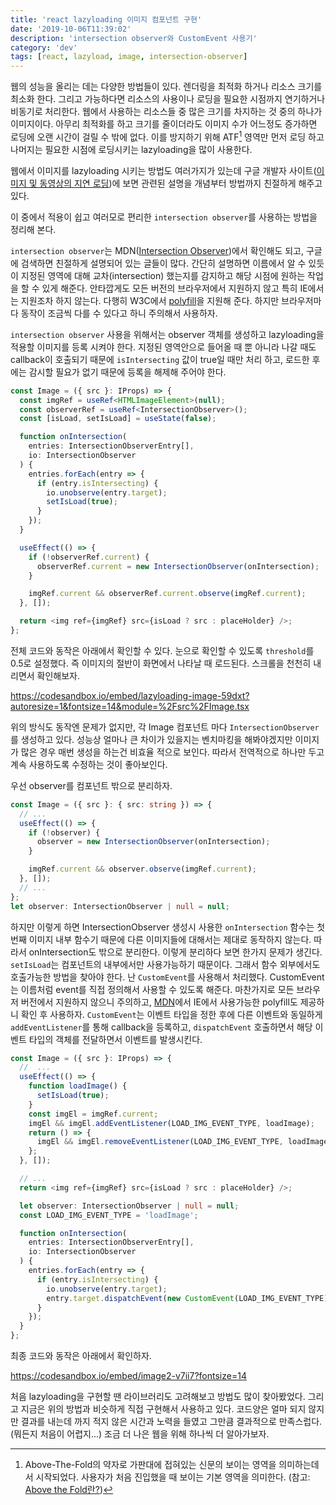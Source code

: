 ```yaml
---
title: 'react lazyloading 이미지 컴포넌트 구현'
date: '2019-10-06T11:39:02'
description: 'intersection observer와 CustomEvent 사용기'
category: 'dev'
tags: [react, lazyload, image, intersection-observer]
---
```


웹의 성능을 올리는 데는 다양한 방법들이 있다. 렌더링을 최적화 하거나 리소스 크기를 최소화 한다. 그리고 가능하다면 리소스의 사용이나 로딩을 필요한 시점까지 연기하거나 비동기로 처리한다. 웹에서 사용하는 리소스들 중 많은 크기를 차지하는 것 중의 하나가 이미지이다. 아무리 최적화를 하고 크기를 줄이더라도 이미지 수가 어느정도 증가하면 로딩에 오랜 시간이 걸릴 수 밖에 없다. 이를 방지하기 위해 ATF[^1] 영역만 먼저 로딩 하고 나머지는 필요한 시점에 로딩시키는 lazyloading을 많이 사용한다.

웹에서 이미지를 lazyloading 시키는 방법도 여러가지가 있는데 구글 개발자 사이트([이미지 및 동영상의 지연 로딩](https://developers.google.com/web/fundamentals/performance/lazy-loading-guidance/images-and-video/?hl=ko))에 보면 관련된 설명을 개념부터 방법까지 친절하게 해주고 있다.

이 중에서 적용이 쉽고 여러모로 편리한 `intersection observer`를 사용하는 방법을 정리해 본다.

`intersection observer`는 MDN([Intersection Observer](https://developer.mozilla.org/en-US/docs/Web/API/Intersection_Observer_API))에서 확인해도 되고, 구글에 검색하면 친절하게 설명되어 있는 글들이 많다. 간단히 설명하면 이름에서 알 수 있듯이 지정된 영역에 대해 교차(intersection) 했는지를 감지하고 해당 시점에 원하는 작업을 할 수 있게 해준다. 안타깝게도 모든 버전의 브라우저에서 지원하지 않고 특히 IE에서는 지원조차 하지 않는다. 다행히 W3C에서 [polyfill](https://github.com/w3c/IntersectionObserver/tree/master/polyfill)을 지원해 준다. 하지만 브라우저마다 동작이 조금씩 다를 수 있다고 하니 주의해서 사용하자.

`intersection observer` 사용을 위해서는 observer 객체를 생성하고 lazyloading을 적용할 이미지를 등록 시켜야 한다. 지정된 영역안으로 들어올 때 뿐 아니라 나갈 때도 callback이 호출되기 때문에 `isIntersecting` 값이 true일 때만 처리 하고, 로드한 후에는 감시할 필요가 없기 때문에 등록을 해제해 주어야 한다.

```ts
const Image = ({ src }: IProps) => {
  const imgRef = useRef<HTMLImageElement>(null);
  const observerRef = useRef<IntersectionObserver>();
  const [isLoad, setIsLoad] = useState(false);

  function onIntersection(
    entries: IntersectionObserverEntry[],
    io: IntersectionObserver
  ) {
    entries.forEach(entry => {
      if (entry.isIntersecting) {
        io.unobserve(entry.target);
        setIsLoad(true);
      }
    });
  }

  useEffect(() => {
    if (!observerRef.current) {
      observerRef.current = new IntersectionObserver(onIntersection);
    }

    imgRef.current && observerRef.current.observe(imgRef.current);
  }, []);

  return <img ref={imgRef} src={isLoad ? src : placeHolder} />;
};
```

전체 코드와 동작은 아래에서 확인할 수 있다. 눈으로 확인할 수 있도록 `threshold`를 0.5로 설정했다. 즉 이미지의 절반이 화면에서 나타날 때 로드된다. 스크롤을 천천히 내리면서 확인해보자.

https://codesandbox.io/embed/lazyloading-image-59dxt?autoresize=1&fontsize=14&module=%2Fsrc%2FImage.tsx

위의 방식도 동작엔 문제가 없지만, 각 Image 컴포넌트 마다 `IntersectionObserver`를 생성하고 있다. 성능상 얼마나 큰 차이가 있을지는 벤치마킹을 해봐야겠지만 이미지가 많은 경우 매번 생성을 하는건 비효율 적으로 보인다. 따라서 전역적으로 하나만 두고 계속 사용하도록 수정하는 것이 좋아보인다.

우선 observer를 컴포넌트 밖으로 분리하자.

```ts
const Image = ({ src }: { src: string }) => {
  // ...
  useEffect(() => {
    if (!observer) {
      observer = new IntersectionObserver(onIntersection);
    }

    imgRef.current && observer.observe(imgRef.current);
  }, []);
  // ...
};
let observer: IntersectionObserver | null = null;
```

하지만 이렇게 하면 IntersectionObserver 생성시 사용한 `onIntersection` 함수는 첫번째 이미지 내부 함수기 때문에 다른 이미지들에 대해서는 제대로 동작하지 않는다. 따라서 onIntersection도 밖으로 분리한다. 이렇게 분리하다 보면 한가지 문제가 생긴다. `setIsLoad`는 컴포넌트의 내부에서만 사용가능하기 때문이다. 그래서 함수 외부에서도 호출가능한 방법을 찾아야 한다. 난 `CustomEvent`를 사용해서 처리했다. CustomEvent는 이름처럼 event를 직접 정의해서 사용할 수 있도록 해준다. 마찬가지로 모든 브라우저 버전에서 지원하지 않으니 주의하고, [MDN](https://developer.mozilla.org/ko/docs/Web/API/CustomEvent/CustomEvent)에서 IE에서 사용가능한 polyfill도 제공하니 확인 후 사용하자.
`CustomEvent`는 이벤트 타입을 정한 후에 다른 이벤트와 동일하게 `addEventListener`를 통해 callback을 등록하고, `dispatchEvent` 호출하면서 해당 이벤트 타입의 객체를 전달하면서 이벤트를 발생시킨다.

```ts
const Image = ({ src }: IProps) => {
  //  ...
  useEffect(() => {
    function loadImage() {
      setIsLoad(true);
    }
    const imgEl = imgRef.current;
    imgEl && imgEl.addEventListener(LOAD_IMG_EVENT_TYPE, loadImage);
    return () => {
      imgEl && imgEl.removeEventListener(LOAD_IMG_EVENT_TYPE, loadImage);
    };
  }, []);

  // ...
  return <img ref={imgRef} src={isLoad ? src : placeHolder} />;

  let observer: IntersectionObserver | null = null;
  const LOAD_IMG_EVENT_TYPE = 'loadImage';

  function onIntersection(
    entries: IntersectionObserverEntry[],
    io: IntersectionObserver
  ) {
    entries.forEach(entry => {
      if (entry.isIntersecting) {
        io.unobserve(entry.target);
        entry.target.dispatchEvent(new CustomEvent(LOAD_IMG_EVENT_TYPE));
      }
    });
  }
};
```

최종 코드와 동작은 아래에서 확인하자.

https://codesandbox.io/embed/image2-v7ii7?fontsize=14

처음 lazyloading을 구현할 땐 라이브러리도 고려해보고 방법도 많이 찾아봤었다. 그리고 지금은 위의 방법과 비슷하게 직접 구현해서 사용하고 있다. 코드양은 얼마 되지 않지만 결과를 내는데 까지 적지 않은 시간과 노력을 들였고 그만큼 결과적으로 만족스럽다. (뭐든지 처음이 어렵지...) 조금 더 나은 웹을 위해 하나씩 더 알아가보자.

[^1]: Above-The-Fold의 약자로 가판대에 접혀있는 신문의 보이는 영역을 의미하는데서 시작되었다. 사용자가 처음 진입했을 때 보이는 기본 영역을 의미한다. (참고: [Above the Fold란?](https://m.blog.naver.com/PostView.nhn?blogId=beusable&logNo=220887404946&proxyReferer=https%3A%2F%2Fwww.google.com%2F))
